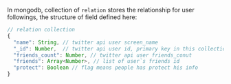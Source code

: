 In mongodb, collection of `relation` stores the relationship for user followings, the structure of field defined here:

```js
// relation collection
{
  "name": String, // twitter api user screen_name
  "_id": Number,  // twitter api user id, primary key in this collection
  "friends_count": Number, // twitter api user friends_conut
  "friends": Array<Number>, // list of user`s friends id
  "protect": Boolean // flag means people has protect his info
}
```

